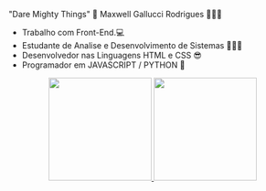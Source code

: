 "Dare Mighty Things" 🚀
Maxwell Gallucci Rodrigues 🙋🏼‍♂️

- Trabalho com Front-End.💻
- Estudante de Analise e Desenvolvimento de Sistemas 👨🏼‍🎓
- Desenvolvedor nas Linguagens HTML e CSS 😎
- Programador em JAVASCRIPT / PYTHON 💖

<div align="center">
  <a href="https://github.com/mrgallucci">
  <img height="180em" src="https://github-readme-stats.vercel.app/api?username=mrgallucci&show_icons=true&theme=dracula&include_all_commits=true&count_private=true"/>
  <img height="180em" src="https://github-readme-stats.vercel.app/api/top-langs/?username=mrgallucci&layout=compact&langs_count=7&theme=dracula"/>
</div>
